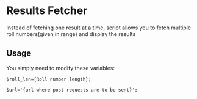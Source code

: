 Results Fetcher
===============

Instead of fetching one result at a time, script allows you to fetch multiple roll numbers(given in range) and display the results


Usage
-----

You simply need to modify these variables:

`$roll_len={Roll number length};`

`$url='{url where post requests are to be sent}';`
